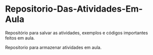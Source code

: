 # Repositorio-Das-Atividades-Em-Aula
Repositório para salvar as atividades, exemplos e códigos importantes feitos em aula.

Repositorio para armazenar atividades em aula.
